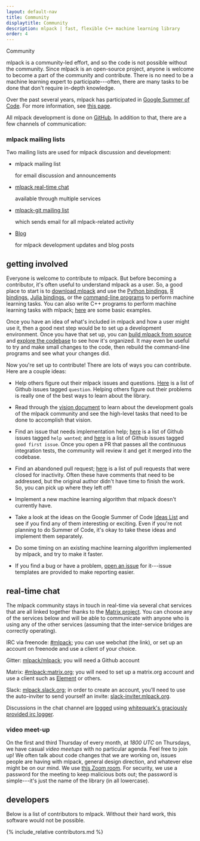 ```yaml
---
layout: default-nav
title: Community
displaytitle: Community
description: mlpack | fast, flexible C++ machine learning library
order: 4
---
```


<div class="page-title-header">Community</div>

mlpack is a community-led effort, and so the code is not possible without the
community.  Since mlpack is an open-source project, anyone is welcome to become a
part of the community and contribute.  There is no need to be a machine learning
expert to participate---often, there are many tasks to be done that don't
require in-depth knowledge.

Over the past several years, mlpack has participated in [Google Summer of
Code](https://summerofcode.withgoogle.com).  For more information, see [this
page](gsoc.html).

All mlpack development is done on [GitHub](https://github.com/mlpack/mlpack).
In addition to that, there are a few channels of communication:

### mlpack mailing lists

Two mailing lists are used for mlpack discussion and development:

<ul class="flex-container">
  <li class="flex-item">
    <div class="card">
      <a href="http://lists.mlpack.org/mailman/listinfo/mlpack" class="card-global-link"/>
      <i class="far fa-envelope fa-lg card-icon"></i>
      <p><a>mlpack mailing list</a></p><p>for email discussion and announcements</p>
    </div>
  </li>

  <li class="flex-item">
    <div class="card">
      <a href="#real-time-chat" class="card-global-link"/>
      <i class="far fa-comments fa-lg card-icon"></i>
      <p><a href="">mlpack real-time chat</a></p><p>available through multiple services</p>
    </div>
  </li>

  <li class="flex-item">
    <div class="card">
      <a href="http://lists.mlpack.org/mailman/listinfo/mlpack-git" class="card-global-link"/>
      <i class="fab fa-git-square fa-lg card-icon"></i>
      <p><a href="">mlpack-git mailing list</a></p><p>which sends email for all mlpack-related activity</p>
    </div>
  </li>

  <li class="flex-item">
    <div class="card">
      <a href="http://www.mlpack.org/blog/" class="card-global-link"/>
      <i class="far fa-newspaper fa-lg card-icon"></i>
      <p><a href="">Blog</a></p><p>for mlpack development updates and blog posts</p>
    </div>
  </li>
</ul>

## getting involved

Everyone is welcome to contribute to mlpack.  But before becoming a contributor,
it's often useful to understand mlpack as a user.  So, a good place to start is
to [download mlpack](index.html) and use the
[Python bindings](doc/mlpack-3.4.2/python_documentation.html),
[R bindings](doc/mlpack-3.4.2/r_documentation.html),
[Julia bindings](doc/mlpack-3.4.2/julia_documentation.html), or the
[command-line programs](doc/mlpack-3.4.2/cli_documentation.html) to perform machine learning
tasks.  You can also write C++ programs to perform machine learning tasks with
mlpack; [here](doc/mlpack-3.4.2/doxygen/sample.html) are some basic examples.

Once you have an idea of what's included in mlpack and how a user might use it,
then a good next step would be to set up a development environment.  Once you
have that set up, you can [build mlpack from
source](doc/mlpack-3.4.2/doxygen/build.html) and [explore the
codebase](https://github.com/mlpack/mlpack/) to see how it's organized.  It may
even be useful to try and make small changes to the code, then rebuild the
command-line programs and see what your changes did.

Now you're set up to contribute!  There are lots of ways you can contribute.
Here are a couple ideas:

 * Help others figure out their mlpack issues and questions.
   [Here](https://github.com/mlpack/mlpack/issues?q=is%3Aopen+is%3Aissue+label%3A%22t%3A+question%22)
   is a list of Github issues tagged `question`.  Helping others figure out
   their problems is really one of the best ways to learn about the library.

 * Read through the [vision document](papers/vision.pdf) to learn about the
   development goals of the mlpack community and see the high-level tasks that
   need to be done to accomplish that vision.

 * Find an issue that needs implementation help;
   [here](https://github.com/mlpack/mlpack/issues?q=is%3Aopen+is%3Aissue+label%3A%22help+wanted%22)
   is a list of Github issues tagged `help wanted`; and
   [here](https://github.com/mlpack/mlpack/issues?q=is%3Aopen+is%3Aissue+label%3A%22good+first+issue%22)
   is a list of Github issues tagged `good first issue`.  Once you open a PR
   that passes all the continuous integration tests, the community will review
   it and get it merged into the codebase.

 * Find an abandoned pull request;
   [here](https://github.com/mlpack/mlpack/pulls?q=is%3Aclosed+is%3Apr+label%3A%22s%3A+stale%22)
   is a list of pull requests that were closed for inactivity.  Often these have
   comments that need to be addressed, but the original author didn't have time
   to finish the work.  So, you can pick up where they left off!

 * Implement a new machine learning algorithm that mlpack doesn't currently
   have.

 * Take a look at the ideas on the Google Summer of Code
   [Ideas List](https://github.com/mlpack/mlpack/wiki/SummerOfCodeIdeas) and see
   if you find any of them interesting or exciting.  Even if you're not planning
   to do Summer of Code, it's okay to take these ideas and implement them
   separately.

 * Do some timing on an existing machine learning algorithm implemented by
   mlpack, and try to make it faster.

 * If you find a bug or have a problem,
   [open an issue](https://github.com/mlpack/mlpack) for it---issue templates
   are provided to make reporting easier.

## real-time chat

The mlpack community stays in touch in real-time via several chat services that are
all linked together thanks to the [Matrix project](http://www.matrix.org/). You can choose
any of the services below and will be able to communicate with anyone who is using any of
the other services (assuming that the inter-service bridges are correctly operating).

IRC via freenode: [#mlpack](http://webchat.freenode.net/?channels=mlpack); you can use webchat (the link), or set up an account on freenode and use a client of your choice.

Gitter: [mlpack/mlpack](https://gitter.im/mlpack/mlpack); you will need a Github account

Matrix: [#mlpack:matrix.org](https://matrix.org/); you will need to set up a matrix.org account and use a client such as [Element](https://element.io) or others.

Slack: [mlpack.slack.org](https://mlpack.slack.org/); in order to create an account, you’ll need to use the auto-inviter to send yourself an invite: [slack-inviter.mlpack.org](http://slack-inviter.mlpack.org:3000/).

Discussions in the chat channel are
[logged](https://libera.irclog.whitequark.org/mlpack/) using [whitequark's
graciously provided irc logger](https://github.com/whitequark/irclogger).

### video meet-up

On the first and third Thursday of every month, at *1800 UTC* on Thursdays, we
have casual _video meetups_ with no particular agenda.  Feel free to join up!
We often talk about code changes that we are working on, issues people are
having with mlpack, general design direction, and whatever else might be on our
mind.  We use [this Zoom room](https://zoom.us/j/3820896170).  For security, we
use a password for the meeting to keep malicious bots out; the password is
simple---it's just the name of the library (in all lowercase).

## developers

Below is a list of contributors to mlpack.  Without their hard work, this
software would not be possible.

{% include_relative contributors.md %}
